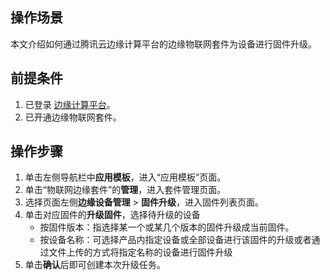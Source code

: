 ## 操作场景
本文介绍如何通过腾讯云边缘计算平台的边缘物联网套件为设备进行固件升级。

## 前提条件
1. 已登录 [边缘计算平台](https://console.cloud.tencent.com/iecp)。
2. 已开通边缘物联网套件。

## 操作步骤
1. 单击左侧导航栏中**应用模板**，进入“应用模板”页面。
2. 单击“物联网边缘套件”的**管理**，进入套件管理页面。
3. 选择页面左侧**边缘设备管理** > **固件升级**，进入固件列表页面。
4. 单击对应固件的**升级固件**，选择待升级的设备
	-  按固件版本：指选择某一个或某几个版本的固件升级成当前固件。
	-  按设备名称：可选择产品内指定设备或全部设备进行该固件的升级或者通过文件上传的方式将指定名称的设备进行固件升级
5. 单击**确认**后即可创建本次升级任务。

